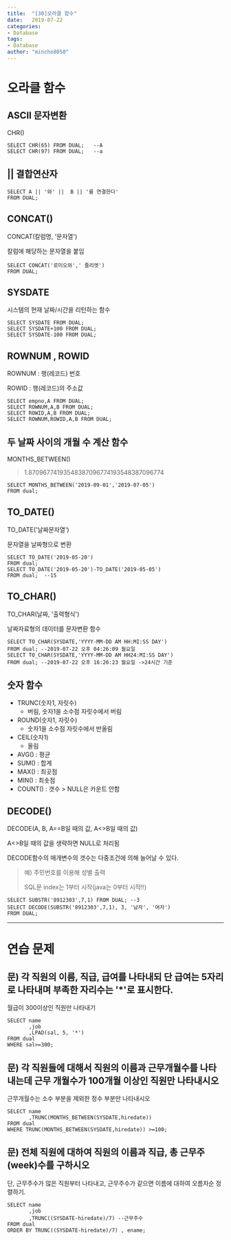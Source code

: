 ```yaml
---
title:  "[30]오라클 함수"
date:   2019-07-22
categories: 
- Database
tags: 
- Database
author: "mincho8050"
---
```


















# 오라클 함수







## ASCII 문자변환

CHR()

```
SELECT CHR(65) FROM DUAL;   --A
SELECT CHR(97) FROM DUAL;   --a
```





## \|\| 결합연산자

```
SELECT A || '와' ||  B || '를 연결한다'
FROM DUAL;
```



## CONCAT()

CONCAT(칼럼명, '문자열')

칼럼에 해당하는 문자열을 붙임

```
SELECT CONCAT('로미오와',' 줄리엣')
FROM DUAL;
```



## SYSDATE

시스템의 현재 날짜/시간을 리턴하는 함수

```
SELECT SYSDATE FROM DUAL;
SELECT SYSDATE+100 FROM DUAL;
SELECT SYSDATE-100 FROM DUAL;
```





## ROWNUM , ROWID

ROWNUM : 행(레코드) 번호

ROWID : 행(레코드)의 주소값

```
SELECT empno,A FROM DUAL;
SELECT ROWNUM,A,B FROM DUAL;
SELECT ROWID,A,B FROM DUAL;
SELECT ROWNUM,ROWID,A,B FROM DUAL;
```





## 두 날짜 사이의 개월 수 계산 함수

MONTHS_BETWEEN()

> 1.87096774193548387096774193548387096774

```
SELECT MONTHS_BETWEEN('2019-09-01','2019-07-05') 
FROM dual;
```



## TO_DATE()

TO_DATE('날짜문자열')

문자열을 날짜형으로 변환

```
SELECT TO_DATE('2019-05-20')
FROM dual;
SELECT TO_DATE('2019-05-20')-TO_DATE('2019-05-05')
FROM dual;  --15
```



## TO_CHAR()

TO_CHAR(날짜, '출력형식')

날짜자료형의 데이터를 문자변환 함수

```
SELECT TO_CHAR(SYSDATE,'YYYY-MM-DD AM HH:MI:SS DAY')
FROM dual; --2019-07-22 오후 04:26:09 월요일
SELECT TO_CHAR(SYSDATE,'YYYY-MM-DD AM HH24:MI:SS DAY')
FROM dual; --2019-07-22 오후 16:26:23 월요일 ->24시간 기준
```





## 숫자 함수

- TRUNC(숫자1, 자릿수)
  - 버림, 숫자1을 소수점 자릿수에서 버림
- ROUND(숫자1, 자릿수)
  - 숫자1을 소수점 자릿수에서 반올림
- CEIL(숫자1)
  - 올림
- AVG() : 평균
- SUM() : 합계
- MAX() : 최곳점
- MIN() : 최솟점
- COUNT() : 갯수 > NULL은 카운트 안함





## DECODE()

DECODE(A, B, A==B일 때의 값, A<>B일 때의 값)

A<>B일 때의 값을 생략하면 NULL로 처리됨

DECODE함수의 매개변수의 갯수는 다중조건에 의해 늘어날 수 있다.

> 예) 주민번호를 이용해 성별 출력
>
> SQL문 index는 1부터 시작(java는 0부터 시작!!)

```
SELECT SUBSTR('8912303',7,1) FROM DUAL;	--3
SELECT DECODE(SUBSTR('8912303',7,1), 3, '남자', '여자')
FROM DUAL;
```





------



# 연습 문제





## 문) 각 직원의 이름, 직급, 급여를 나타내되 단 급여는 5자리로 나타내며 부족한 자리수는 '*'로 표시한다. 

월급이 300이상인 직원만 나타내기

```
SELECT name
	   ,job
	   ,LPAD(sal, 5, '*')
FROM dual
WHERE sal>=300;
```





## 문) 각 직원들에 대해서 직원의 이름과 근무개월수를 나타내는데 근무 개월수가 100개월 이상인 직원만 나타내시오

근무개월수는 소수 부분을 제외한 정수 부분만 나타내시오

```
SELECT name
	   ,TRUNC(MONTHS_BETWEEN(SYSDATE,hiredate))
FROM dual
WHERE TRUNC(MONTHS_BETWEEN(SYSDATE,hiredate)) >=100;
```



## 문) 전체 직원에 대하여 직원의 이름과 직급, 총 근무주(week)수를 구하시오

단, 근무주수가 많은 직원부터 나타내고, 근무주수가 같으면 이름에 대하여 오름차순 정렬하기.

```
SELECT name
	   ,job
	   ,TRUNC((SYSDATE-hiredate)/7) --근무주수
FROM dual
ORDER BY TRUNC((SYSDATE-hiredate)/7) , ename;
```

